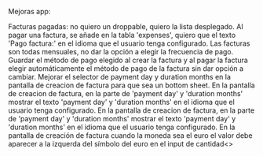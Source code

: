 Mejoras app:

Facturas pagadas: no quiero un droppable, quiero la lista desplegado.
Al pagar una factura, se añade en la tabla 'expenses', quiero que el texto 'Pago factura:' en el idioma que el usuario tenga configurado.
Las facturas son todas mensuales, no dar la opción a elegir la frecuencia de pago.
Guardar el método de pago elegido al crear la factura y al pagar la factura elegir automáticamente el método de pago de la factura sin dar opción a cambiar.
Mejorar el selector de payment day y duration months en la pantalla de creacion de factura para que sea un bottom sheet.
En la pantalla de creacion de factura, en la parte de 'payment day' y 'duration months' mostrar el texto 'payment day' y 'duration months' en el idioma que el usuario tenga configurado.
En la pantalla de creacion de factura, en la parte de 'payment day' y 'duration months' mostrar el texto 'payment day' y 'duration months' en el idioma que el usuario tenga configurado.
En la pantalla de creación de factura cuando la moneda sea el euro el valor debe aparecer a la izquerda del símbolo del euro en el input de cantidad<>